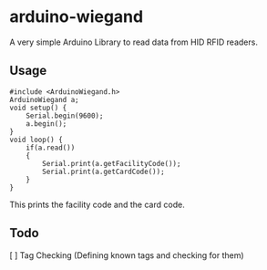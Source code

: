 # arduino-wiegand
A very simple Arduino Library to read data from HID RFID readers.

## Usage
    #include <ArduinoWiegand.h>
    ArduinoWiegand a;
    void setup() {
        Serial.begin(9600);  
        a.begin();
    }
    void loop() {
        if(a.read())
        {
            Serial.print(a.getFacilityCode());
            Serial.print(a.getCardCode()); 
        }
    }

This prints the facility code and the card code.

## Todo
[ ] Tag Checking (Defining known tags and checking for them)